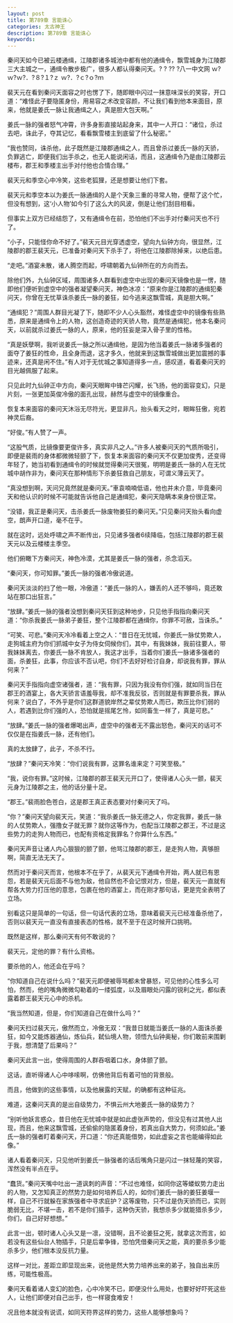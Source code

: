 ```yaml
---
layout: post
title: 第789章 言能诛心
categories: 太古神王
description: 第789章 言能诛心
keywords:
---
```


秦问天如今已被云楼通缉，江陵郡诸多城池中都有他的通缉令，飘雪城身为江陵郡三大主城之一，通缉令散步极广，很多人都认得秦问天。?   ? ??  ?八一中文网  ｗ?ｗ?ｗ?．?８?１?ｚ ｗ?．?ｃ?ｏ?ｍ

裴天元在看到秦问天面容之时也愣了下，随即眼中闪过一抹意味深长的笑容，开口道：“难怪此子要隐匿身份，用易容之术改变容颜，不让我们看到他本来面目，原来，他就是姜氏一脉让我通缉之人，真是胆大包天啊。”

姜氏一脉的强者怒气冲霄，许多身影直接站起身来，其中一人开口：“诸位，杀过去吧，诛此子，夺其记忆，看看飘雪楼主到底留了什么秘密。”

“我也赞同，诛杀他，此子既然是江陵郡通缉之人，而且曾杀过姜氏一脉的天骄，负罪逃亡，即便我们出手杀之，也无人能说闲话，而且，这通缉令乃是由江陵郡云楼布，郡王和季楼主出手对付他也合情合理。”

裴天元和季空心中冷笑，这些老狐狸，还是想要让他们下套。

裴天元和季空本以为姜氏一脉通缉的人是个天象三重的寻常人物，便帮了这个忙，但没有想到，这‘小人物’如今引了这么大的风波，倒是让他们刮目相看。

但事实上双方已经结怨了，又有通缉令在前，恐怕他们不出手对付秦问天也不行了。

“小子，只能怪你命不好了。”裴天元目光穿透虚空，望向九仙钟方向，很显然，江陵郡的郡王裴天元，已准备对秦问天下杀手了，将他在江陵郡除掉来，以绝后患。

“走吧。”酒宴未散，诸人腾空而起，呼啸朝着九仙钟所在的方向而去。

除他们外，九仙钟区域，周围诸多人群看到虚空中出现的秦问天镜像也是一愣，随即他们便听到虚空中的强者凝望秦问天，神色冰凉：“原来你是江陵郡的通缉犯秦问天，你曾在无忧草诛杀姜氏一脉的姜狂，如今逃来这飘雪城，真是胆大啊。”

“通缉犯？”周围人群目光凝了下，随即不少人心头豁然，难怪虚空中的镜像有些熟悉，原来是通缉令上的人物，这创造奇迹的天骄人物，竟然是通缉犯，他本名秦问天，以前就杀过姜氏一脉的人，原来，他的狂妄是深入骨子里的性格。

“真是妖孽啊，我听说姜氏一脉之所以通缉他，是因为他当着姜氏一脉诸多强者的面夺了姜狂的性命，且全身而退，这才多久，他就来到这飘雪城做出更加震撼的事迹来，还真是闲不住。”有人对于无忧城之事知道得多一点，感叹道，看着秦问天的目光越佩服了起来。

只见此时九仙钟正中方向，秦问天眼眸中锋芒闪耀，长飞扬，他的面容变幻，只是片刻，一张更加英俊冷傲的面孔出现，赫然与虚空中的镜像重合。

恢复本来面容的秦问天沐浴无尽符光，更显非凡，抬头看天之时，眼眸狂傲，宛若神灵后裔。

“好俊。”有人赞了一声。

“这股气质，比镜像要更俊许多，真实非凡之人。”许多人被秦问天的气质所吸引，即便是裴雨的身体都微微轻颤了下，恢复本来面容的秦问天不仅更加俊秀，还变得年轻了，她当初看到通缉令的时候就觉得秦问天很冤，明明是姜氏一脉的人在无忧城中胡作非为，秦问天在那种情形下杀姜狂救自己朋友，可谓义薄云天了。

“真没想到啊，天问兄竟然就是秦问天。”車袁喃喃低语，他也并未介意，毕竟秦问天和他认识的时候不可能就告诉他自己是通缉犯，秦问天隐瞒本来身份很正常。

“没错，我正是秦问天，击杀姜氏一脉废物姜狂的秦问天。”只见秦问天抬头看向虚空，朗声开口道，毫不在乎。

就在这时，远处呼啸之声不断传出，只见诸多强者6续降临，包括江陵郡的郡王裴天元以及云楼楼主季空。

他们俯瞰下方秦问天，神色冷漠，尤其是姜氏一脉的强者，杀念滔天。

“秦问天，你可知罪。”姜氏一脉的强者冷傲说道。

秦问天淡淡的扫了他一眼，冷傲道：“姜氏一脉的人，嫌丢的人还不够吗，竟还敢站在那口出狂言。”

“放肆。”姜氏一脉的强者没想到秦问天狂到这种地步，只见他手指指向秦问天道：“你杀我姜氏一脉弟子姜狂，整个江陵郡都在通缉你，你罪不可赦，当诛杀。”

“可笑、可悲。”秦问天冷冷看着上空之人：“昔日在无忧城，你姜氏一脉仗势欺人，走狗城主府为你们抓城中女子为侍女伺候你们，其中，有我妹妹，我前往要人，带我妹妹离去，你姜氏一脉不肯放人，我这才出手，当着你们姜氏一脉诸多强者的面，杀姜狂，此事，你应该不否认吧，你们不去好好检讨自身，却说我有罪，罪从何来？”

秦问天手指指向虚空诸强者，道：“我有罪，只因为我没有你们强，就如同当日在郡王的酒宴上，各大天骄言语羞辱我，却不准我反驳，否则就是有罪要杀我，罪从何来？说白了，不外乎是你们这群道貌岸然之辈仗势欺人而已，欺压比你们弱的人，若遇到比你们强的人，恐怕就是摇尾乞怜，如同畜生一样了，真是可悲。”

“放肆。”姜氏一脉的强者爆喝出声，虚空中的强者无不露出怒色，秦问天的话可不仅仅是在指姜氏一脉，还有他们。

真的太放肆了，此子，不杀不行。

“放肆？”秦问天冷笑：“你们说我有罪，这罪名谁来定？可笑至极。”

“我，说你有罪。”这时候，江陵郡的郡王裴天元开口了，使得诸人心头一颤，裴天元身为江陵郡之主，他的话分量十足。

“郡王。”裴雨脸色苍白，这是郡王真正表态要对付秦问天了吗。

“你？”秦问天望向裴天元，笑道：“我杀姜氏一脉无德之人，你定我罪，姜氏一脉的人仗势欺人，强撸女子就无罪？就你这等作为，也配当江陵郡之郡王，不过是这些势力的走狗人物而已，也配有资格定我罪名？你算什么东西。”

秦问天声音让诸人内心狠狠的颤了颤，他骂江陵郡的郡王，是走狗人物，真够胆啊，简直无法无天了。

然而对于秦问天而言，他根本不在乎了，从裴天元下通缉令开始，两人就已有恩怨，若是裴天元后面不与他为敌，他自然也不会记恨对方，但是，裴天元一直就有帮各大势力打压他的意思，包裹在他的酒宴上，而在刚才那句话，更是完全表明了立场。

别看这只是简单的一句话，但一句话代表的立场，意味着裴天元已经准备杀他了，否则以裴天元一直没有直接表态的性格，就不至于在这时候开口挑明。

既然是这样，那么秦问天有何不敢说的？

裴天元，定他的罪？有什么资格。

要杀他的人，他还会在乎吗？

“你知道自己在说什么吗？”裴天元即便被辱骂都未曾暴怒，可见他的心性多么可怕，然而，他的嘴角微微勾勒着的一缕弧度，以及眉眼处闪露的锐利之光，都似表露着郡王裴天元心中的杀机。

“我当然知道，但是，你们知道自己在做什么吗？”

秦问天扫过裴天元，傲然而立，冷傲无双：“我昔日就能当姜氏一脉的人面诛杀姜狂，如今又能炼器通仙，炼仙兵，弑仙境人物，领悟九仙钟奥秘，你们敢前来围剿于我，想清楚了后果吗？”

秦问天此言一出，使得周围的人群吞咽着口水，身体颤了颤。

这话，直听得诸人心中哆嗦啊，仿佛他背后有着可怕的背景般。

而且，他做到的这些事情，以及他展露的天赋，的确都有这种征兆。

难道，这秦问天真的是出自级势力，不惧云州大地姜氏一脉的级势力？

“别听他妖言惑众，昔日他在无忧城中就是如此虚张声势的，但没见有过其他人出现，而且，他来这飘雪城，还偷偷的隐匿着身份，若真出自大势力，何须如此。”姜氏一脉的强者盯着秦问天，开口道：“你还真能借势，如此虚妄之言也能编得如此像。”

诸人看着秦问天，只见他听到姜氏一脉强者的话后嘴角只是闪过一抹轻蔑的笑容，浑然没有半点在乎。

“蠢货。”秦问天嘴中吐出一道讽刺的声音：“不过也难怪，如同你这等蝼蚁势力走出的人物，又怎知真正的然势力是如何培养后人的，如你们姜氏一脉的姜狂姜堰一样，自己不行就躲在家族强者中寻求庇护？这等废物，只不过是伪天骄而已，实则脆弱无比，不堪一击，若不是你们插手，这种伪天骄，我想杀多少就能猎杀多少，你们，自己好好想想。”

此言一出，顿时诸人心头又是一凛，没错啊，且不论姜狂之死，就拿这次而言，如若没有这些仙台人物插手，只是后辈争锋，恐怕凭借秦问天之能，真的要杀多少能杀多少，他们根本没反抗力量。

这样一对比，差距立即显现出来，说他是然大势力培养出来的弟子，独自出来历练，可能性极高。

秦问天看着诸人变幻的脸色，心中冷笑不已，即便没什么用处，也要好好吓死这些人，让他们即便对自己出手，也一样寝食难安！

况且他本就没有说谎，如同天符界这样的势力，这些人能够想象吗？
